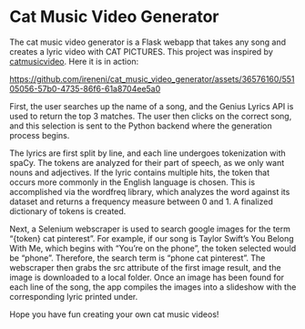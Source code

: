 # Cat Music Video Generator

The cat music video generator is a Flask webapp that takes any song and creates a lyric video with CAT PICTURES. This project was inspired by [catmusicvideo](https://www.tiktok.com/@catmusicvideo). Here it is in action:

https://github.com/ireneni/cat_music_video_generator/assets/36576160/55105056-57b0-4735-86f6-61a8704ee5a0

First, the user searches up the name of a song, and the Genius Lyrics API is used to return the top 3 matches. The user then clicks on the correct song, and this selection is sent to the Python backend where the generation process begins.   
  
The lyrics are first split by line, and each line undergoes tokenization with spaCy. The tokens are analyzed for their part of speech, as we only want nouns and adjectives. If the lyric contains multiple hits, the token that occurs more commonly in the English language is chosen. This is accomplished via the wordfreq library, which analyzes the word against its dataset and returns a frequency measure between 0 and 1. A finalized dictionary of tokens is created.  
  
Next, a Selenium webscraper is used to search google images for the term “{token} cat pinterest”. For example, if our song is Taylor Swift’s You Belong With Me, which begins with “You’re on the phone”, the token selected would be “phone”. Therefore, the search term is “phone cat pinterest”. The webscraper then grabs the src attribute of the first image result, and the image is downloaded to a local folder. Once an image has been found for each line of the song, the app compiles the images into a slideshow with the corresponding lyric printed under. 


Hope you have fun creating your own cat music videos! 

